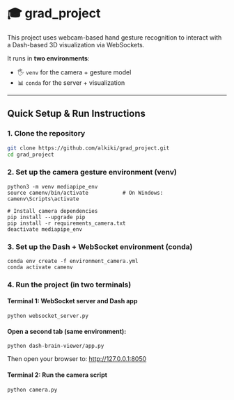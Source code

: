 # 🎓 grad_project

This project uses webcam-based hand gesture recognition to interact with a Dash-based 3D visualization via WebSockets.

It runs in **two environments**:
- 🖐️ `venv` for the camera + gesture model
- 📊 `conda` for the server + visualization

---

## Quick Setup & Run Instructions

###  1. Clone the repository

```bash
git clone https://github.com/alkiki/grad_project.git
cd grad_project
```
### 2. Set up the camera gesture environment (venv)
```# Create and activate a virtual environment
python3 -m venv mediapipe_env
source camenv/bin/activate           # On Windows: camenv\Scripts\activate

# Install camera dependencies
pip install --upgrade pip
pip install -r requirements_camera.txt
deactivate mediapipe_env
```
### 3. Set up the Dash + WebSocket environment (conda)
```# Create and activate the Conda environment
conda env create -f environment_camera.yml
conda activate camenv
```
### 4. Run the project (in two terminals)
#### Terminal 1: WebSocket server and Dash app
```conda activate dashenv
python websocket_server.py
```
#### Open a second tab (same environment):
```conda activate dashenv
python dash-brain-viewer/app.py
```
Then open your browser to:
http://127.0.0.1:8050

#### Terminal 2: Run the camera script
```source camenv/bin/activate           # On Windows: camenv\Scripts\activate
python camera.py
```

